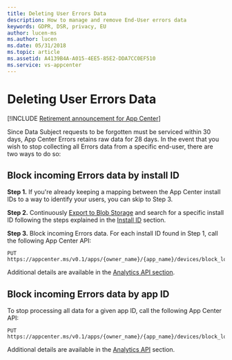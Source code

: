 ```yaml
---
title: Deleting User Errors Data 
description: How to manage and remove End-User errors data  
keywords: GDPR, DSR, privacy, EU
author: lucen-ms
ms.author: lucen
ms.date: 05/31/2018 
ms.topic: article 
ms.assetid: A4139B4A-A015-4EE5-85E2-DDA7CC0EF510
ms.service: vs-appcenter
---
```


# Deleting User Errors Data

[!INCLUDE [Retirement announcement for App Center](../includes/retirement.md)]

Since Data Subject requests to be forgotten must be serviced within 30 days, App Center Errors retains raw data for 28 days. In the event that you wish to stop collecting all Errors data from a specific end-user, there are two ways to do so:

## Block incoming Errors data by install ID

**Step 1.** If you're already keeping a mapping between the App Center install IDs to a way to identify your users, you can skip to Step 3.

**Step 2.** Continuously [Export to Blob Storage](~/analytics/export.md) and search for a specific install ID following the steps explained in the [Install ID](~/gdpr/install-id.md) section.

**Step 3.** Block incoming Errors data. For each install ID found in Step 1, call the following App Center API:

```
PUT https://appcenter.ms/v0.1/apps/{owner_name}/{app_name}/devices/block_logs/{install_id}
```

Additional details are available in the [Analytics API section](https://openapi.appcenter.ms/#/analytics/Devices_BlockLogs).

## Block incoming Errors data by app ID

To stop processing all data for a given app ID, call the following App Center API:

```
PUT https://appcenter.ms/v0.1/apps/{owner_name}/{app_name}/devices/block_logs
```

Additional details are available in the  [Analytics API](https://openapi.appcenter.ms/#/analytics/App_BlockLogs) section.
